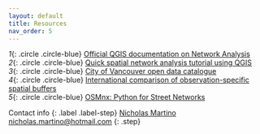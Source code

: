 ```yaml
---
layout: default
title: Resources
nav_order: 5
---
```


*1*{: .circle .circle-blue} [Official QGIS documentation on Network Analysis](https://docs.qgis.org/3.10/en/docs/training_manual/vector_analysis/network_analysis.html)<br>
*2*{: .circle .circle-blue} [Quick spatial network analysis tutorial using QGIS](https://www.youtube.com/watch?v=WzT9_jMbBDw)<br>
*3*{: .circle .circle-blue} [City of Vancouver open data catalogue](https://opendata.vancouver.ca/)<br>
*4*{: .circle .circle-blue} [International comparison of observation-specific spatial buffers](http://ij-healthgeographics.biomedcentral.com/articles/10.1186/s12942-017-0077-9)<br>
*5*{: .circle .circle-blue} [OSMnx: Python for Street Networks](https://geoffboeing.com/2016/11/osmnx-python-street-networks/)<br>

Contact info
{: .label .label-step}
[Nicholas Martino](https://www.linkedin.com/in/nicmartino/)<br>
nicholas.martino@hotmail.com
{: .step}
